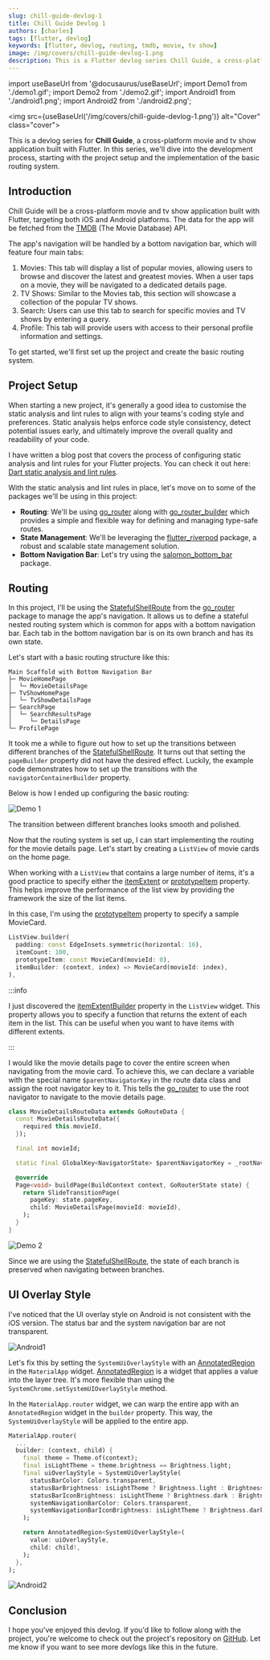 ```yaml
---
slug: chill-guide-devlog-1
title: Chill Guide Devlog 1
authors: [charles]
tags: [flutter, devlog]
keywords: [flutter, devlog, routing, tmdb, movie, tv show]
image: /img/covers/chill-guide-devlog-1.png
description: This is a Flutter devlog series Chill Guide, a cross-platform movie and tv show application built with Flutter. In this series, we'll dive into the development process, starting with the project setup and the implementation of the basic routing system.
---
```


import useBaseUrl from '@docusaurus/useBaseUrl';
import Demo1 from './demo1.gif';
import Demo2 from './demo2.gif';
import Android1 from './android1.png';
import Android2 from './android2.png';

<img src={useBaseUrl('/img/covers/chill-guide-devlog-1.png')} alt="Cover" class="cover"> </img>

This is a devlog series for **Chill Guide**, a cross-platform movie and tv show application built with Flutter. In this series, we'll dive into the development process, starting with the project setup and the implementation of the basic routing system.

<!-- truncate -->

## Introduction

Chill Guide will be a cross-platform movie and tv show application built with Flutter, targeting both iOS and Android platforms. The data for the app will be fetched from the [TMDB] (The Movie Database) API.

The app's navigation will be handled by a bottom navigation bar, which will feature four main tabs:

1. Movies: This tab will display a list of popular movies, allowing users to browse and discover the latest and greatest movies. When a user taps on a movie, they will be navigated to a dedicated details page.
2. TV Shows: Similar to the Movies tab, this section will showcase a collection of the popular TV shows.
3. Search: Users can use this tab to search for specific movies and TV shows by entering a query.
4. Profile: This tab will provide users with access to their personal profile information and settings.

To get started, we'll first set up the project and create the basic routing system.

## Project Setup

When starting a new project, it's generally a good idea to customise the static analysis and lint rules to align with your teams's coding style and preferences. Static analysis helps enforce code style consistency, detect potential issues early, and ultimately improve the overall quality and readability of your code.

I have written a blog post that covers the process of configuring static analysis and lint rules for your Flutter projects. You can check it out here: [Dart static analysis and lint rules].

With the static analysis and lint rules in place, let's move on to some of the packages we'll be using in this project:

- **Routing**: We'll be using [go_router] along with [go_router_builder] which provides a simple and flexible way for defining and managing type-safe routes.
- **State Management**: We'll be leveraging the [flutter_riverpod] package, a robust and scalable state management solution.
- **Bottom Navigation Bar**: Let's try using the [salomon_bottom_bar] package.

## Routing

In this project, I'll be using the [StatefulShellRoute] from the [go_router] package to manage the app's navigation. It allows us to define a stateful nested routing system which is common for apps with a bottom navigation bar. Each tab in the bottom navigation bar is on its own branch and has its own state.

Let's start with a basic routing structure like this:

```text
Main Scaffold with Bottom Navigation Bar
├─ MovieHomePage
│  └─ MovieDetailsPage
├─ TvShowHomePage
│  └─ TvShowDetailsPage
├─ SearchPage
│  └─ SearchResultsPage
│     └─ DetailsPage
└─ ProfilePage
```

It took me a while to figure out how to set up the transitions between different branches of the [StatefulShellRoute]. It turns out that setting the `pageBuilder` property did not have the desired effect.
Luckily, the example code demonstrates how to set up the transitions with the `navigatorContainerBuilder` property.

Below is how I ended up configuring the basic routing:

<img src={Demo1} alt="Demo 1" class="screenshot"> </img>

The transition between different branches looks smooth and polished.

Now that the routing system is set up, I can start implementing the routing for the movie details page. Let's start by creating a `ListView` of movie cards on the home page.

When working with a `ListView` that contains a large number of items, it's a good practice to specify either the [itemExtent] or [prototypeItem] property. This helps improve the performance of the list view by providing the framework  the size of the list items.

In this case, I'm using the [prototypeItem] property to specify a sample MovieCard.

```dart ={4}
ListView.builder(
  padding: const EdgeInsets.symmetric(horizontal: 16),
  itemCount: 100,
  prototypeItem: const MovieCard(movieId: 0),
  itemBuilder: (context, index) => MovieCard(movieId: index),
),
```

:::info

I just discovered the [itemExtentBuilder] property in the `ListView` widget. This property allows you to specify a function that returns the extent of each item in the list. This can be useful when you want to have items with different extents.

:::

I would like the movie details page to cover the entire screen when navigating from the movie card. To achieve this, we can declare a variable with the special name `$parentNavigatorKey` in the route data class and assign the root navigator key to it. This tells the [go_router] to use the root navigator to navigate to the movie details page.

```dart = {8}
class MovieDetailsRouteData extends GoRouteData {
  const MovieDetailsRouteData({
    required this.movieId,
  });

  final int movieId;

  static final GlobalKey<NavigatorState> $parentNavigatorKey = _rootNavigatorKey;

  @override
  Page<void> buildPage(BuildContext context, GoRouterState state) {
    return SlideTransitionPage(
      pageKey: state.pageKey,
      child: MovieDetailsPage(movieId: movieId),
    );
  }
}
```

<img src={Demo2} alt="Demo 2" class="screenshot"> </img>

Since we are using the [StatefulShellRoute], the state of each branch is preserved when navigating between branches.

## UI Overlay Style

I've noticed that the UI overlay style on Android is not consistent with the iOS version. The status bar and the system navigation bar are not transparent.

<img src={Android1} alt="Android1" class="screenshot"> </img>

Let's fix this by setting the `SystemUiOverlayStyle` with an [AnnotatedRegion] in the `MaterialApp` widget. [AnnotatedRegion] is a widget that applies a value into the layer tree. It's more flexible than using the `SystemChrome.setSystemUIOverlayStyle` method.

In the `MaterialApp.router` widget, we can warp the entire app with an `AnnotatedRegion` widget in the `builder` property. This way, the `SystemUiOverlayStyle` will be applied to the entire app.

```dart ={14-15}
MaterialApp.router(
  ...
  builder: (context, child) {
    final theme = Theme.of(context);
    final isLightTheme = theme.brightness == Brightness.light;
    final uiOverlayStyle = SystemUiOverlayStyle(
      statusBarColor: Colors.transparent,
      statusBarBrightness: isLightTheme ? Brightness.light : Brightness.dark,
      statusBarIconBrightness: isLightTheme ? Brightness.dark : Brightness.light,
      systemNavigationBarColor: Colors.transparent,
      systemNavigationBarIconBrightness: isLightTheme ? Brightness.dark : Brightness.light,
    );

    return AnnotatedRegion<SystemUiOverlayStyle>(
      value: uiOverlayStyle,
      child: child!,
    );
  },
);
```

<img src={Android2} alt="Android2" class="screenshot"> </img>

## Conclusion

I hope you've enjoyed this devlog. If you'd like to follow along with the project, you're welcome to check out the project's repository on [GitHub][Chill Guide repository]. Let me know if you want to see more devlogs like this in the future.

<!-- Links -->

[TMDB]: https://www.themoviedb.org/
[Dart static analysis and lint rules]: /dart-static-analysis-and-lint-rules
[go_router]: https://pub.dev/packages/go_router
[go_router_builder]: https://pub.dev/packages/go_router_builder
[flutter_riverpod]: https://pub.dev/packages/flutter_riverpod
[salomon_bottom_bar]: https://pub.dev/packages/salomon_bottom_bar
[StatefulShellRoute]: https://pub.dev/documentation/go_router/latest/go_router/StatefulShellRoute-class.html
[StatefulShellBranch]: https://pub.dev/documentation/go_router/latest/go_router/StatefulShellBranch-class.html
[itemExtent]: https://api.flutter.dev/flutter/widgets/ListView/itemExtent.html
[prototypeItem]: https://api.flutter.dev/flutter/widgets/ListView/prototypeItem.html
[itemExtentBuilder]: https://api.flutter.dev/flutter/widgets/ListView/itemExtentBuilder.html
[AnnotatedRegion]: https://api.flutter.dev/flutter/widgets/AnnotatedRegion-class.html
[Chill Guide repository]: https://github.com/charlescyt/chill-guide

